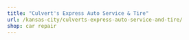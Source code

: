 ```yaml
---
title: "Culvert's Express Auto Service & Tire"
url: /kansas-city/culverts-express-auto-service-and-tire/
shop: car repair
---
```

